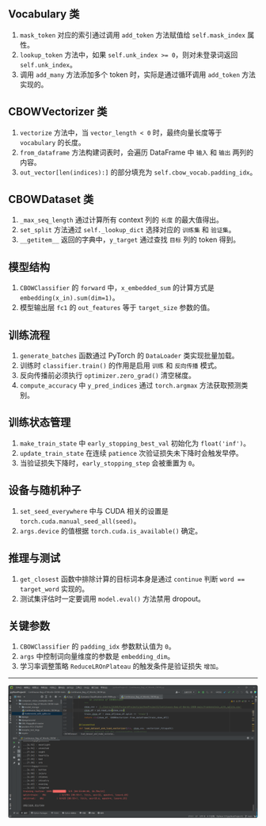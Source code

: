 ## Vocabulary 类  

1. `mask_token` 对应的索引通过调用 `add_token` 方法赋值给 `self.mask_index` 属性。  
2. `lookup_token` 方法中，如果 `self.unk_index >= 0`，则对未登录词返回 `self.unk_index`。  
3. 调用 `add_many` 方法添加多个 token 时，实际是通过循环调用 `add_token` 方法实现的。  

## CBOWVectorizer 类  

1. `vectorize` 方法中，当 `vector_length < 0` 时，最终向量长度等于 `vocabulary` 的长度。  
2. `from_dataframe` 方法构建词表时，会遍历 DataFrame 中 `输入` 和 `输出` 两列的内容。  
3. `out_vector[len(indices):]` 的部分填充为 `self.cbow_vocab.padding_idx`。  

## CBOWDataset 类  

1. `_max_seq_length` 通过计算所有 context 列的 `长度` 的最大值得出。  
2. `set_split` 方法通过 `self._lookup_dict` 选择对应的 `训练集` 和 `验证集`。  
3. `__getitem__` 返回的字典中，`y_target` 通过查找 `目标` 列的 token 得到。  

## 模型结构  

1. `CBOWClassifier` 的 `forward` 中，`x_embedded_sum` 的计算方式是 `embedding(x_in).sum(dim=1)`。  
2. 模型输出层 `fc1` 的 `out_features` 等于 `target_size` 参数的值。  

## 训练流程  

1. `generate_batches` 函数通过 PyTorch 的 `DataLoader` 类实现批量加载。  
2. 训练时 `classifier.train()` 的作用是启用 `训练` 和 `反向传播` 模式。  
3. 反向传播前必须执行 `optimizer.zero_grad()` 清空梯度。  
4. `compute_accuracy` 中 `y_pred_indices` 通过 `torch.argmax` 方法获取预测类别。  

## 训练状态管理  

1. `make_train_state` 中 `early_stopping_best_val` 初始化为 `float('inf')`。  
2. `update_train_state` 在连续 `patience` 次验证损失未下降时会触发早停。  
3. 当验证损失下降时，`early_stopping_step` 会被重置为 `0`。  

## 设备与随机种子  

1. `set_seed_everywhere` 中与 CUDA 相关的设置是 `torch.cuda.manual_seed_all(seed)`。  
2. `args.device` 的值根据 `torch.cuda.is_available()` 确定。  

## 推理与测试  

1. `get_closest` 函数中排除计算的目标词本身是通过 `continue` 判断 `word == target_word` 实现的。  
2. 测试集评估时一定要调用 `model.eval()` 方法禁用 dropout。  

## 关键参数  

1. `CBOWClassifier` 的 `padding_idx` 参数默认值为 `0`。  
2. `args` 中控制词向量维度的参数是 `embedding_dim`。  
3. 学习率调整策略 `ReduceLROnPlateau` 的触发条件是验证损失 `增加`。  

---  

<img src="https://github.com/chenjingding/GitDemo/blob/master/food/08.png">                     
